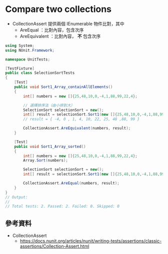 #  Compare two collections

* CollectionAssert 提供兩個 IEnumerable 物件比對，其中
  *  AreEqual ：比對內容，包含次序
  *  AreEquivalent ：比對內容， **不** 包含次序
  

```csharp
using System;
using NUnit.Framework;

namespace UnitTests;

[TestFixture]
public class SelectionSortTests
{
    [Test]
    public void Sort1_Array_containAllElements()
    {
        int[] numbers = new []{25,48,10,0,-4,1,88,99,22,4};

        // 選擇排序法（由小排到大）
        SelectionSort selectionSort = new();
        int[] result = selectionSort.Sort1(new []{25,48,10,0,-4,1,88,99,22,4});
        // result = { -4, 0 , 1, 4, 10, 22, 25, 48 ,88, 99 } 

        CollectionAssert.AreEquivalent(numbers, result);
    }

    [Test]
    public void Sort1_Array_sorted()
    {
        int[] numbers = new []{25,48,10,0,-4,1,88,99,22,4};
        Array.Sort(numbers);

        SelectionSort selectionSort = new();
        int[] result = selectionSort.Sort1(new []{25,48,10,0,-4,1,88,99,22,4});

        CollectionAssert.AreEqual(numbers, result);
    }
}
// Output:
//
// Total tests: 2. Passed: 2. Failed: 0. Skipped: 0
```

## 參考資料

* CollectionAssert
  * https://docs.nunit.org/articles/nunit/writing-tests/assertions/classic-assertions/Collection-Assert.html